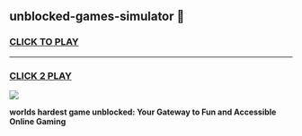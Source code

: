 
## unblocked-games-simulator 👋
<h3>
<a href="https://premium.freeplayer.one?title=unblocked-games-simulator&ref=14F">CLICK TO PLAY</a></h3>
<hr>

<h3>
<a href="https://premium.freeplayer.one?title=unblocked-games-simulator&ref=14F">CLICK 2 PLAY</a>
  
</h3>

<a href="https://premium.freeplayer.one?title=unblocked-games-simulator&ref=12F/"><img src="https://clearcache.store/games.png"></a>


**worlds hardest game unblocked: Your Gateway to Fun and Accessible Online Gaming**
